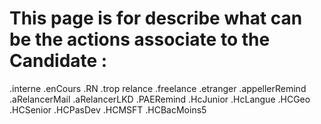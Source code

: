 # This page is for describe what can be the actions associate to the Candidate : 

.interne
.enCours
.RN
.trop relance
.freelance
.etranger
.appellerRemind
.aRelancerMail
.aRelancerLKD
.PAERemind
.HcJunior
.HcLangue
.HCGeo
.HCSenior
.HCPasDev
.HCMSFT
.HCBacMoins5